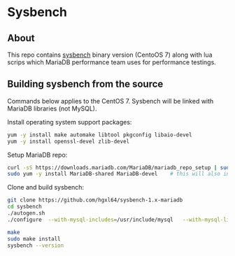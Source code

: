 # Sysbench

## About

This repo contains [sysbench](https://github.com/akopytov/sysbench) binary version (CentoOS 7) along with lua scrips which MariaDB performance team uses for performance testings.

## Building sysbench from the source

Commands below applies to the CentOS 7. Sysbench will be linked with MariaDB libraries (not MySQL). 

Install operating system support packages:

```bash
yum -y install make automake libtool pkgconfig libaio-devel
yum -y install openssl-devel zlib-devel
```

Setup MariaDB repo:
```bash
curl -sS https://downloads.mariadb.com/MariaDB/mariadb_repo_setup | sudo bash
sudo yum -y install MariaDB-shared MariaDB-devel    # this will also install MariaDB-client MariaDB-common 
```

Clone and build sysbench:
```bash
git clone https://github.com/hgxl64/sysbench-1.x-mariadb
cd sysbench
./autogen.sh
./configure  --with-mysql-includes=/usr/include/mysql   --with-mysql-libs=/usr/lib64/ --disable-shared --enable-static

make 
sudo make install
sysbench --version
```